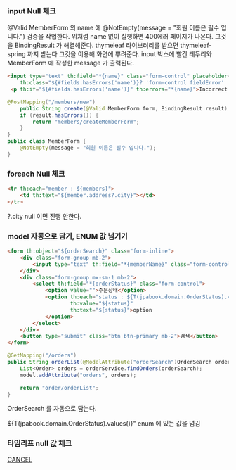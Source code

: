 
### input Null 체크

@Valid MemberForm 의 name 에 @NotEmpty(message = "회원 이름은 필수 입니다.") 검증을 작업한다.
위처럼 name 없이 실행하면 400에러 페이지가 나온다. 그것을 BindingResult 가 해결해준다.
thymeleaf 라이브러리를 받으면 thymeleaf-spring 까지 받는다
그것을 이용해 화면에 뿌려준다.
input 박스에 빨간 테두리와 MemberForm 에 작성한 message 가 출력된다.

```html
<input type="text" th:field="*{name}" class="form-control" placeholder="이름을 입력하세요"
    th:class="${#fields.hasErrors('name')}? 'form-control fieldError' : 'form-control'">
 <p th:if="${#fields.hasErrors('name')}" th:errors="*{name}">Incorrect date</p>
```
```java
@PostMapping("/members/new")
    public String create(@Valid MemberForm form, BindingResult result) {
    if (result.hasErrors()) {
        return "members/createMemberForm";
    }
}
public class MemberForm {
    @NotEmpty(message = "회원 이름은 필수 입니다.");
}
```

### foreach Null 체크

```html
<tr th:each="member : ${members}">
    <td th:text="${member.address?.city}"></td>
</tr>
```

?.city
    null 이면 진행 안한다.


### model 자동으로 담기, ENUM 값 넘기기
```html
<form th:object="${orderSearch}" class="form-inline">
    <div class="form-group mb-2">
        <input type="text" th:field="*{memberName}" class="form-control" placeholder="회원명"/>
    </div>
    <div class="form-group mx-sm-1 mb-2">
        <select th:field="*{orderStatus}" class="form-control">
            <option value="">주문상태</option>
            <option th:each="status : ${T(jpabook.domain.OrderStatus).values()}"
                    th:value="${status}"
                    th:text="${status}">option
            </option>
        </select>
    </div>
    <button type="submit" class="btn btn-primary mb-2">검색</button>
</form>
```
```java
@GetMapping("/orders")
public String orderList(@ModelAttribute("orderSearch")OrderSearch orderSearch, Model model) {
    List<Order> orders = orderService.findOrders(orderSearch);
    model.addAttribute("orders", orders);

    return "order/orderList";
}
```
OrderSearch 를 자동으로 담는다.

${T(jpabook.domain.OrderStatus).values()}" 
enum 에 있는 값을 넘김

### 타임리프 null 값 체크

<a th:if="${item.status.name() == 'ORDER'}" href="#" th:href="'javascript:cancel('+${item.id}+')'"
class="btn btn-danger">CANCEL</a>
